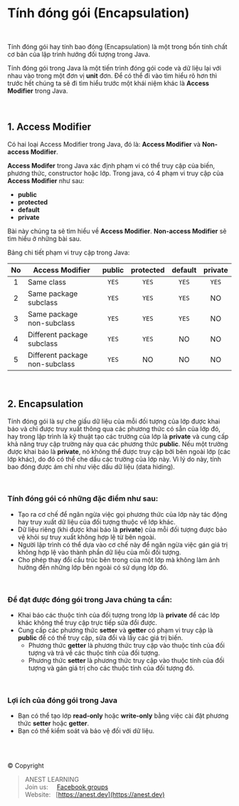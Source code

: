# Tính đóng gói (Encapsulation)

<br />

Tính đóng gói hay tính bao đóng (Encapsulation) là một trong bốn tính chất cơ bản của lập trình hướng đối tượng trong Java.

Tính đóng gói trong Java là một tiến trình đóng gói code và dữ liệu lại với nhau vào trong một đơn vị **unit** đơn. Để có thể đi vào tìm hiểu rõ hơn thì trước hết chúng ta sẽ đi tìm hiểu trước một khái niệm khác là **Access Modifier** trong Java.

<br />

## 1. Access Modifier

Có hai loại Access Modifier trong Java, đó là: **Access Modifier** và **Non-access Modifier**.

**Access Modifer** trong Java xác định phạm vi có thể truy cập của biến, phương thức, constructor hoặc lớp. Trong java, có 4 phạm vi truy cập của **Access Modifier** như sau:
- **public**
- **protected**
- **default**
- **private**

Bài này chúng ta sẽ tìm hiểu về **Access Modifier**. **Non-access Modifier** sẽ tìm hiểu ở những bài sau.

Bảng chi tiết phạm vi truy cập trong Java:

| No | Access Modifier | public | protected | default | private |
|:--:|-----------------|:------:|:---------:|:-------:|:-------:|
|  1 | Same class                     | `YES` | `YES` | `YES` | `YES` |
|  2 | Same package subclass          | `YES` | `YES` | `YES` |   NO  |
|  3 | Same package non-subclass      | `YES` | `YES` | `YES` |   NO  |
|  4 | Different package subclass     | `YES` | `YES` |   NO  |   NO  |
|  5 | Different package non-subclass | `YES` |   NO  |   NO  |   NO  |

<br />

## 2. Encapsulation

Tính đóng gói là sự che giấu dữ liệu của mỗi đối tượng của lớp được khai báo và chỉ được truy xuất thông qua các phương thức có sẵn của lớp đó, hay trong lập trình là kỹ thuật tạo các trường của lớp là **private** và cung cấp khả năng truy cập trường này qua các phương thức **public**. Nếu một trường được khai báo là **private**, nó không thể được truy cập bởi bên ngoài lớp (các lớp khác), do đó có thể che dấu các trường của lớp này. Vì lý do này, tính bao đóng được ám chỉ như việc dấu dữ liệu (data hiding).

<br />

### Tính đóng gói có những đặc điểm như sau:
- Tạo ra cơ chế để ngăn ngừa việc gọi phương thức của lớp này tác động hay truy xuất dữ liệu của đối tượng thuộc về lớp khác.
- Dữ liệu riêng (khi được khai báo là **private**) của mỗi đối tượng được bảo vệ khỏi sự truy xuất không hợp lệ từ bên ngoài.
- Người lập trình có thể dựa vào cơ chế này để ngăn ngừa việc gán giá trị không hợp lệ vào thành phần dữ liệu của mỗi đối tượng.
- Cho phép thay đổi cấu trúc bên trong của một lớp mà không làm ảnh hưởng đến những lớp bên ngoài có sử dụng lớp đó.

<br />

### Để đạt được đóng gói trong Java chúng ta cần:
- Khai báo các thuộc tính của đối tượng trong lớp là **private** để các lớp khác không thể truy cập trực tiếp sửa đổi được.
- Cung cấp các phương thức **setter** và **getter** có phạm vi truy cập là **public** để có thể truy cập, sửa đổi và lấy các giá trị biến.
  - Phương thức **getter** là phương thức truy cập vào thuộc tính của đối tượng và trả về các thuộc tính của đối tượng.
  - Phương thức **setter** là phương thức truy cập vào thuộc tính của đối tượng và gán giá trị cho các thuộc tính của đối tượng đó.

<br />

### Lợi ích của đóng gói trong Java
- Bạn có thể tạo lớp **read-only** hoặc **write-only** bằng việc cài đặt phương thức **setter** hoặc **getter**.
- Bạn có thể kiểm soát và bảo vệ đối với dữ liệu.

<br />

##  

© Copyright
> ANEST LEARNING  
> Join us: &nbsp;&nbsp;&nbsp; [Facebook groups](https://www.facebook.com/groups/anest.learning/)  
> Website: &nbsp; [https://anest.dev](https://anest.dev)  
